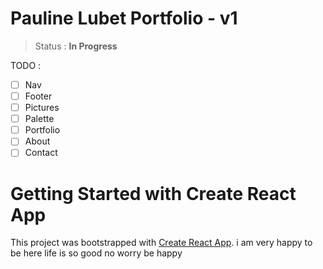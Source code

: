 # Pauline Lubet Portfolio - v1

> Status : **In Progress**

TODO :

- [ ] Nav
- [ ] Footer
- [ ] Pictures
- [ ] Palette
- [ ] Portfolio
- [ ] About
- [ ] Contact

# Getting Started with Create React App

This project was bootstrapped with [Create React App](https://github.com/facebook/create-react-app).
i am very happy to be here
life is so good
no worry be happy
